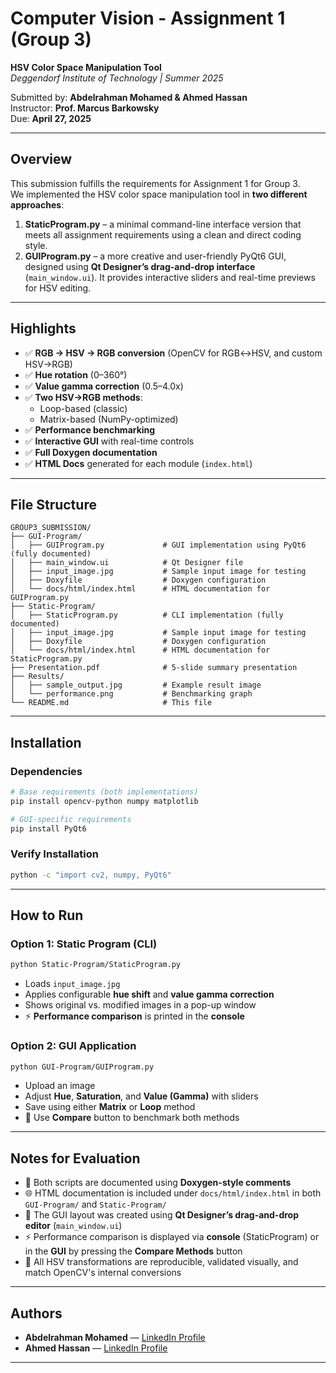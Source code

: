 
# Computer Vision - Assignment 1 (Group 3)  
**HSV Color Space Manipulation Tool**  
*Deggendorf Institute of Technology | Summer 2025*  

Submitted by: **Abdelrahman Mohamed & Ahmed Hassan**  
Instructor: **Prof. Marcus Barkowsky**  
Due: **April 27, 2025**

---

## Overview

This submission fulfills the requirements for Assignment 1 for Group 3.  
We implemented the HSV color space manipulation tool in **two different approaches**:

1. **StaticProgram.py** – a minimal command-line interface version that meets all assignment requirements using a clean and direct coding style.
2. **GUIProgram.py** – a more creative and user-friendly PyQt6 GUI, designed using **Qt Designer’s drag-and-drop interface** (`main_window.ui`). It provides interactive sliders and real-time previews for HSV editing.

---

## Highlights

- ✅ **RGB → HSV → RGB conversion** (OpenCV for RGB↔HSV, and custom HSV→RGB)
- ✅ **Hue rotation** (0–360°)
- ✅ **Value gamma correction** (0.5–4.0x)
- ✅ **Two HSV→RGB methods**:
  - Loop-based (classic)
  - Matrix-based (NumPy-optimized)
- ✅ **Performance benchmarking**
- ✅ **Interactive GUI** with real-time controls
- ✅ **Full Doxygen documentation**  
- ✅ **HTML Docs** generated for each module (`index.html`)

---

## File Structure

```plaintext
GROUP3_SUBMISSION/
├── GUI-Program/
│   ├── GUIProgram.py             # GUI implementation using PyQt6 (fully documented)
│   ├── main_window.ui            # Qt Designer file
│   ├── input_image.jpg           # Sample input image for testing
│   ├── Doxyfile                  # Doxygen configuration
│   └── docs/html/index.html      # HTML documentation for GUIProgram.py
├── Static-Program/
│   ├── StaticProgram.py          # CLI implementation (fully documented)
│   ├── input_image.jpg           # Sample input image for testing
│   ├── Doxyfile                  # Doxygen configuration
│   └── docs/html/index.html      # HTML documentation for StaticProgram.py
├── Presentation.pdf              # 5-slide summary presentation
├── Results/
│   ├── sample_output.jpg         # Example result image
│   └── performance.png           # Benchmarking graph
└── README.md                     # This file
```

---

## Installation

### Dependencies
```bash
# Base requirements (both implementations)
pip install opencv-python numpy matplotlib

# GUI-specific requirements
pip install PyQt6
```

### Verify Installation
```bash
python -c "import cv2, numpy, PyQt6"
```

---

## How to Run

### Option 1: Static Program (CLI)
```bash
python Static-Program/StaticProgram.py
```

- Loads `input_image.jpg`  
- Applies configurable **hue shift** and **value gamma correction**  
- Shows original vs. modified images in a pop-up window  
- ⚡ **Performance comparison** is printed in the **console**  

### Option 2: GUI Application
```bash
python GUI-Program/GUIProgram.py
```

- Upload an image  
- Adjust **Hue**, **Saturation**, and **Value (Gamma)** with sliders  
- Save using either **Matrix** or **Loop** method  
- 🧪 Use **Compare** button to benchmark both methods  

---

## Notes for Evaluation

- 📘 Both scripts are documented using **Doxygen-style comments**
- 🌐 HTML documentation is included under `docs/html/index.html` in both `GUI-Program/` and `Static-Program/`
- 🎨 The GUI layout was created using **Qt Designer’s drag-and-drop editor** (`main_window.ui`)
- ⚡ Performance comparison is displayed via **console** (StaticProgram) or in the **GUI** by pressing the **Compare Methods** button
- 🔬 All HSV transformations are reproducible, validated visually, and match OpenCV's internal conversions

---

## Authors

- **Abdelrahman Mohamed** — [LinkedIn Profile](https://www.linkedin.com/in/aaref5720/)
- **Ahmed Hassan** — [LinkedIn Profile](https://www.linkedin.com/in/arhassan98/)

---
